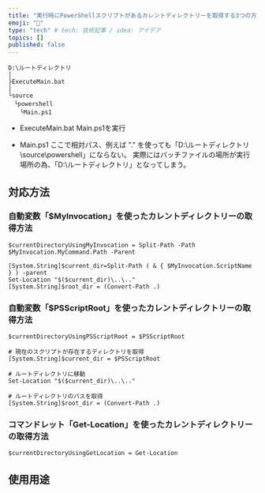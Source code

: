 ```yaml
---
title: "実行時にPowerShellスクリプトがあるカレントディレクトリーを取得する3つの方法"
emoji: "📑"
type: "tech" # tech: 技術記事 / idea: アイデア
topics: []
published: false
---
```

```:ディレクトリー（フォルダー）構成
D:\ルートディレクトリ
│
├ExecuteMain.bat
│
└source
　└powershell
　　└Main.ps1
```

- ExecuteMain.bat
	Main.ps1を実行

- Main.ps1
	ここで相対パス、例えば ".\" を使っても「D:\ルートディレクトリ\source\powershell」にならない。
	実際にはバッチファイルの場所が実行場所の為、「D:\ルートディレクトリ」となってしまう。

## 対応方法

### 自動変数「$MyInvocation」を使ったカレントディレクトリーの取得方法

```
$currentDirectoryUsingMyInvocation = Split-Path -Path $MyInvocation.MyCommand.Path -Parent
```

```powershell:$myInvocation.ScriptNameを使用
[System.String]$current_dir=Split-Path ( & { $MyInvocation.ScriptName } ) -parent
Set-Location "$($current_dir)\..\.."
[System.String]$root_dir = (Convert-Path .)
```

### 自動変数「$PSScriptRoot」を使ったカレントディレクトリーの取得方法

```
$currentDirectoryUsingPSScriptRoot = $PSScriptRoot
```

```powershell:$PSScriptRootを使用
# 現在のスクリプトが存在するディレクトリを取得
[System.String]$current_dir = $PSScriptRoot

# ルートディレクトリに移動
Set-Location "$($current_dir)\..\.."

# ルートディレクトリのパスを取得
[System.String]$root_dir = (Convert-Path .)
```

### コマンドレット「Get-Location」を使ったカレントディレクトリーの取得方法

```
$currentDirectoryUsingGetLocation = Get-Location
```

## 使用用途

